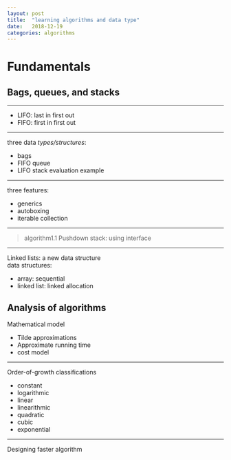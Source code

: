 ```yaml
---
layout: post
title:  "learning algorithms and data type"
date:   2018-12-19
categories: algorithms
---
```

# Fundamentals
## Bags, queues, and stacks

---
+ LIFO: last in first out
+ FIFO: first in first out

---
three data *types/structures*:
+ bags
+ FIFO queue
+ LIFO stack
  evaluation example

---
three features:
+ generics
+ autoboxing
+ iterable collection

---
>algorithm1.1
>Pushdown stack: using interface

---
Linked lists: a new data structure  
data structures:
+ array: sequential
+ linked list: linked allocation

## Analysis of algorithms
Mathematical model
+ Tilde approximations
+ Approximate running time
+ cost model

---
Order-of-growth classifications
+ constant
+ logarithmic
+ linear
+ linearithmic
+ quadratic
+ cubic
+ exponential

---
Designing faster algorithm




